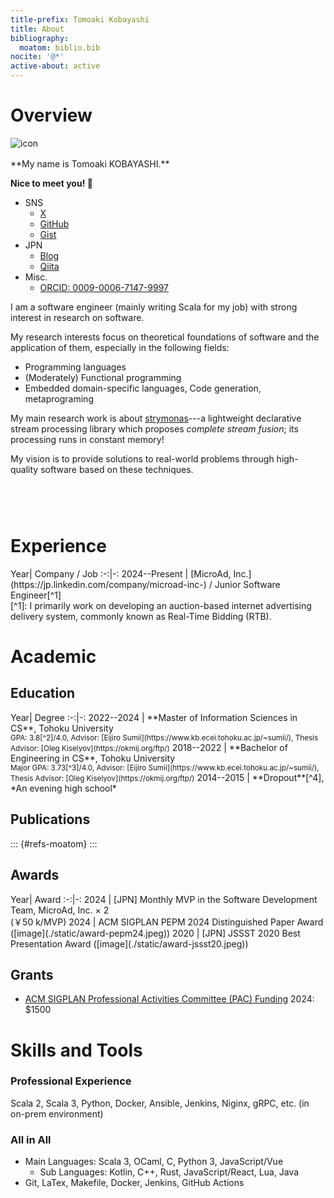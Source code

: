 ```yaml
---
title-prefix: Tomoaki Kobayashi
title: About
bibliography:
  moatom: biblio.bib
nocite: '@*'
active-about: active
---
```


# Overview

<div class="container">
  <!-- <img src="https://moatom.github.io/profile/static/icon.png" alt="icon" width="100px"
       style="margin-left: 20pt; margin-right: 20pt;" /> -->
  <img src="./static/me.jpg" alt="icon" class="image"/>
  <!-- <img src="./static/me.jpg" alt="icon" width="250px"
       style="margin-left: 20pt; margin-right: 20pt;" /> -->
  <div class="text">
  **My name is Tomoaki KOBAYASHI.**

  **Nice to meet you! 🤗**

  - SNS
    - [X](https://twitter.com/moatom)
    - [GitHub](https://github.com/moatom)
    - [Gist](https://gist.github.com/moatom)
  - JPN
    - [Blog](https://moatom.blogspot.com/)
    - [Qiita](https://qiita.com/moatom)
  - Misc.
    - [ORCID: 0009-0006-7147-9997](https://orcid.org/0009-0006-7147-9997)
  <!-- - **[Quora](https://www.quora.com/profile/Tomoaki-Kobayashi-1)** -->

  I am a software engineer (mainly writing Scala for my job)
  with strong interest in research on software.

  My research interests focus on theoretical foundations of software and
  the application of them, especially in the following fields:

  - Programming languages
  - (Moderately) Functional programming
  - Embedded domain-specific languages, Code generation, metaprograming

  My main research work is about [strymonas](https://strymonas.github.io/)---a
  lightweight declarative stream processing library which proposes *complete stream fusion*;
  its processing runs in constant memory!

  My vision is to provide solutions to real-world problems through high-quality software based on these techniques.
</div>
<style>
.container {
  display: flex; /* 横並びにする */
  flex-wrap: wrap; /* 必要に応じて折り返し */
  /* align-items: center; 縦方向を中央揃え */
  gap: 16px; /* 要素間の間隔 */
}

.image {
  /* width: 200px; 画像の幅を適宜設定 */
  /* height: auto; */
  height: 400px;
  margin-left: 20pt;
  margin-right: 20pt;
  margin-top: 10pt;
}

.text {
  flex: 1; /* テキスト部分を画像に対して伸縮可能にする */
}

/* スマホ向けのスタイル（画面幅が768px以下の場合） */
@media (max-width: 768px) {
  .container {
    flex-direction: column; /* 縦並びにする */
    align-items: flex-start; /* 左寄せにする */
  }

  .image {
    /* width: 100%; 画面幅いっぱいに調整 */
    height: 400px;
  }
}
</style>
</div>


# Experience

<div class="uooo">
Year| Company / Job
:-:|-:
2024--Present | [MicroAd, Inc.](https://jp.linkedin.com/company/microad-inc-) / Junior Software Engineer[^1]
<style>
.uooo > table{
  display: table;
}
.uooo col {
  width: auto !important;
}
</style>
</div>
[^1]: I primarily work on developing an auction-based internet advertising delivery system, commonly known as Real-Time Bidding (RTB).


# Academic

## Education

<div class="uooo">
Year| Degree
:-:|-:
2022--2024 | **Master of Information Sciences in CS**, Tohoku University<br><small>GPA: 3.8[^2]/4.0, Advisor: [Eijiro Sumii](https://www.kb.ecei.tohoku.ac.jp/~sumii/), Thesis Advisor: [Oleg Kiselyov](https://okmij.org/ftp/)</small>
2018--2022 | **Bachelor of Engineering in CS**, Tohoku University<br><small>Major GPA: 3.73[^3]/4.0, Advisor: [Eijiro Sumii](https://www.kb.ecei.tohoku.ac.jp/~sumii/), Thesis Advisor: [Oleg Kiselyov](https://okmij.org/ftp/)</small>
2014--2015 | **Dropout**[^4], *An evening high school*
<!-- 2015        | Pass the Upper Secondary School Equivalency Examination -->
<!-- https://github.com/jgm/pandoc/issues/8139 -->
<style>
.uooo > table{
  display: table;
}
.uooo col {
  width: auto !important;
}
</style>
</div>

[^2]: Please note that GPAs tend to be graded strictly in Japan. As a side note, I was exempted from the written exam when I entered the graduate school.
[^3]: The same as 1.
[^4]: Instead, I earned a high school equivalency diploma issued by the Japanese government. *It was pretty scary at the time, but looking back, it was one of the best decisions I ever made.*

<!-- Detail: **[CV (pdf)](https://moatom.github.io/profile/static/cv-pub.pdf)** -->

## Publications

::: {#refs-moatom}
:::

## Awards

<div class="uooo">
Year| Award
:-:|-:
2024 | [JPN] Monthly MVP in the Software Development Team, MicroAd, Inc. × 2<br>(￥50 k/MVP)
2024 | ACM SIGPLAN PEPM 2024 Distinguished Paper Award ([image](./static/award-pepm24.jpeg))
2020 | [JPN] JSSST 2020 Best Presentation Award ([image](./static/award-jssst20.jpeg))
<style>
.uooo > table{
  display: table;
}
.uooo col {
  width: auto !important;
}
</style>
</div>



## Grants

- [ACM SIGPLAN Professional Activities Committee (PAC) Funding](https://pac.sigplan.org/) 2024: $1500


# Skills and Tools

### Professional Experience

Scala 2, Scala 3, Python, Docker, Ansible, Jenkins, Niginx, gRPC, etc. (in on-prem environment)

### All in All

- Main Languages: Scala 3, OCaml, C, Python 3, JavaScript/Vue
  - Sub Languages: Kotlin, C++, Rust, JavaScript/React, Lua, Java
- Git, LaTex, Makefile, Docker, Jenkins, GitHub Actions
